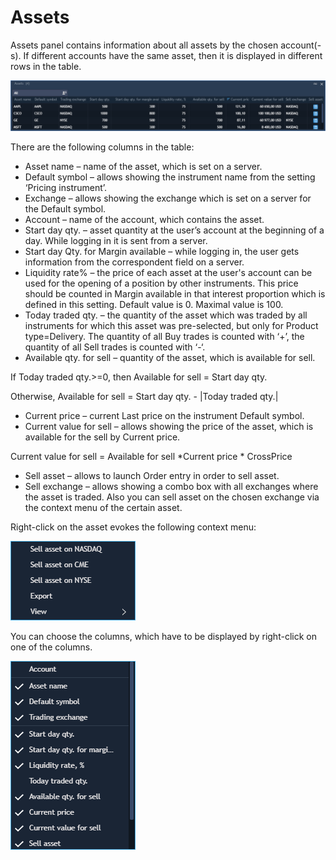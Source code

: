 # Assets

Assets panel contains information about all assets by the chosen account\(-s\). If different accounts have the same asset, then it is displayed in different rows in the table.

![](../../.gitbook/assets/assets-web-01.png)

There are the following columns in the table:

* Asset name – name of the asset, which is set on a server.
* Default symbol – allows showing the instrument name from the setting ‘Pricing instrument’.
* Exchange – allows showing the exchange which is set on a server for the Default symbol.
* Account – name of the account, which contains the asset.
* Start day qty. – asset quantity at the user’s account at the beginning of a day. While logging in it is sent from a server.
* Start day Qty. for Margin available – while logging in, the user gets information from the correspondent field on a server.
* Liquidity rate% – the price of each asset at the user's account can be used for the opening of a position by other instruments. This price should be counted in Margin available in that interest proportion which is defined in this setting. Default value is 0. Maximal value is 100.
* Today traded qty. – the quantity of the asset which was traded by all instruments for which this asset was pre-selected, but only for Product type=Delivery. The quantity of all Buy trades is counted with ‘+’, the quantity of all Sell trades is counted with ‘-‘.
* Available qty. for sell – quantity of the asset, which is available for sell.

If Today traded qty.&gt;=0, then Available for sell = Start day qty.

Otherwise, Available for sell = Start day qty. - \|Today traded qty.\|

* Current price – current Last price on the instrument Default symbol.
* Current value for sell – allows showing the price of the asset, which is available for the sell by Current price.

Current value for sell = Available for sell \*Current price \* CrossPrice

* Sell asset – allows to launch Order entry in order to sell asset.
* Sell exchange – allows showing a combo box with all exchanges where the asset is traded. Also you can sell asset on the chosen exchange via the context menu of the certain asset.

Right-click on the asset evokes the following context menu:

![](../../.gitbook/assets/assets-web3.png)

You can choose the columns, which have to be displayed by right-click on one of the columns.

![](../../.gitbook/assets/assets-web2%20%281%29.png)

